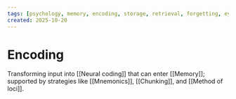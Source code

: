 ```yaml
---
tags: [psychology, memory, encoding, storage, retrieval, forgetting, eyewitness, amnesia, alzheimers, cte]
created: 2025-10-20
---
```

# Encoding

Transforming input into [[Neural coding]] that can enter [[Memory]]; supported by strategies like [[Mnemonics]], [[Chunking]], and [[Method of loci]].
